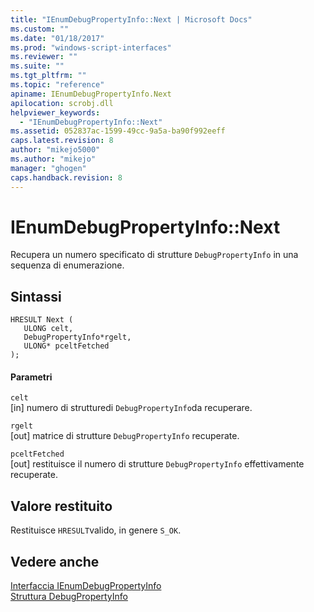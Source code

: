 ```yaml
---
title: "IEnumDebugPropertyInfo::Next | Microsoft Docs"
ms.custom: ""
ms.date: "01/18/2017"
ms.prod: "windows-script-interfaces"
ms.reviewer: ""
ms.suite: ""
ms.tgt_pltfrm: ""
ms.topic: "reference"
apiname: IEnumDebugPropertyInfo.Next
apilocation: scrobj.dll
helpviewer_keywords: 
  - "IEnumDebugPropertyInfo::Next"
ms.assetid: 052837ac-1599-49cc-9a5a-ba90f992eeff
caps.latest.revision: 8
author: "mikejo5000"
ms.author: "mikejo"
manager: "ghogen"
caps.handback.revision: 8
---
```

# IEnumDebugPropertyInfo::Next
Recupera un numero specificato di strutture `DebugPropertyInfo` in una sequenza di enumerazione.  
  
## Sintassi  
  
```  
HRESULT Next (  
   ULONG celt,  
   DebugPropertyInfo*rgelt,  
   ULONG* pceltFetched  
);  
```  
  
#### Parametri  
 `celt`  
 \[in\] numero di strutturedi `DebugPropertyInfo`da recuperare.  
  
 `rgelt`  
 \[out\] matrice di strutture `DebugPropertyInfo` recuperate.  
  
 `pceltFetched`  
 \[out\] restituisce il numero di strutture `DebugPropertyInfo` effettivamente recuperate.  
  
## Valore restituito  
 Restituisce `HRESULT`valido, in genere `S_OK`.  
  
## Vedere anche  
 [Interfaccia IEnumDebugPropertyInfo](../../winscript/reference/ienumdebugpropertyinfo-interface.md)   
 [Struttura DebugPropertyInfo](../../winscript/reference/debugpropertyinfo-structure.md)